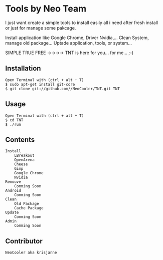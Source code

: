 Tools by Neo Team
===

I just want create a simple tools to install easily all i need after fresh install or just for manage some pakcage.

Install application like Google Chrome, Driver Nvidia,...
Clean System, manage old package...
Uptade application, tools, or system...

SIMPLE TRUE FREE ->->->-> TNT is here for you... for me... ;-)

Installation
-----------

    Open Terminal with (ctrl + alt + T)
    $ sudo apt-get install git-core
    $ git clone git://github.com//NeoCooler/TNT.git TNT

Usage
-----

    Open Terminal with (ctrl + alt + T)
    $ cd TNT
    $ ./run

Contents
-----

    Install
        LBreakout
        OpenArena
        Cheese
        Gimp
        Google Chrome
        Nvidia
    Remouve
        Comming Soon
    Android
        Comming Soon
    Clean
        Old Package
        Cache Package
    Update
        Comming Soon
    Admin
        Comming Soon
    
Contributor
-------

    NeoCooler aka krisjanne
